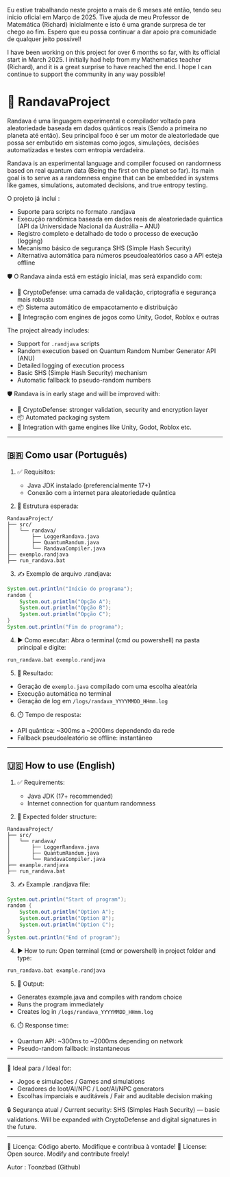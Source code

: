 

Eu estive trabalhando neste projeto a mais de 6 meses até então, tendo seu inicio oficial em Março de 2025. Tive ajuda de meu Professor de Matemática (Richard) inicialmente e isto é uma grande surpresa de ter chego ao fim. Espero que eu possa continuar a dar apoio pra comunidade de qualquer jeito possível! 

I have been working on this project for over 6 months so far, with its official start in March 2025. I initially had help from my Mathematics teacher (Richard), and it is a great surprise to have reached the end. I hope I can continue to support the community in any way possible!

# 🎲 RandavaProject
Randava é uma linguagem experimental e compilador voltado para aleatoriedade baseada em dados quânticos reais (Sendo a primeira no planeta até então). Seu principal foco é ser um motor de aleatoriedade que possa ser embutido em sistemas como jogos, simulações, decisões automatizadas e testes com entropia verdadeira.

Randava is an experimental language and compiler focused on randomness based on real quantum data (Being the first on the planet so far). Its main goal is to serve as a randomness engine that can be embedded in systems like games, simulations, automated decisions, and true entropy testing.

O projeto já inclui : 
- Suporte para scripts no formato .randjava
- Execução randômica baseada em dados reais de aleatoriedade quântica (API da Universidade Nacional da Austrália – ANU)
- Registro completo e detalhado de todo o processo de execução (logging)
- Mecanismo básico de segurança SHS (Simple Hash Security)
- Alternativa automática para números pseudoaleatórios caso a API esteja offline

🛡️ O Randava ainda está em estágio inicial, mas será expandido com:
- 🔐 CryptoDefense: uma camada de validação, criptografia e segurança mais robusta
- 📦 Sistema automático de empacotamento e distribuição
- 🧩 Integração com engines de jogos como Unity, Godot, Roblox e outras

The project already includes:
- Support for `.randjava` scripts
- Random execution based on Quantum Random Number Generator API (ANU)
- Detailed logging of execution process
- Basic SHS (Simple Hash Security) mechanism
- Automatic fallback to pseudo-random numbers

🛡️ Randava is in early stage and will be improved with:
- 🔐 CryptoDefense: stronger validation, security and encryption layer
- 📦 Automated packaging system
- 🧩 Integration with game engines like Unity, Godot, Roblox etc.

---

## 🇧🇷 Como usar (Português)

1. ✅ Requisitos:
   - Java JDK instalado (preferencialmente 17+)
   - Conexão com a internet para aleatoriedade quântica

2. 📁 Estrutura esperada:
```
RandavaProject/
├── src/
│   └── randava/
│       ├── LoggerRandava.java
│       ├── QuantumRandum.java
│       └── RandavaCompiler.java
├── exemplo.randjava
├── run_randava.bat
```

3. ✍️ Exemplo de arquivo .randjava:
```java
System.out.println("Início do programa");
random {
    System.out.println("Opção A");
    System.out.println("Opção B");
    System.out.println("Opção C");
}
System.out.println("Fim do programa");
```

4. ▶️ Como executar:
Abra o terminal (cmd ou powershell) na pasta principal e digite:

```bash
run_randava.bat exemplo.randjava
```

5. 📄 Resultado:
- Geração de `exemplo.java` compilado com uma escolha aleatória
- Execução automática no terminal
- Geração de log em `/logs/randava_YYYYMMDD_HHmm.log`

6. ⏱️ Tempo de resposta:
- API quântica: ~300ms a ~2000ms dependendo da rede
- Fallback pseudoaleatório se offline: instantâneo

---

## 🇺🇸 How to use (English)

1. ✅ Requirements:
   - Java JDK (17+ recommended)
   - Internet connection for quantum randomness

2. 📁 Expected folder structure:
```
RandavaProject/
├── src/
│   └── randava/
│       ├── LoggerRandava.java
│       ├── QuantumRandum.java
│       └── RandavaCompiler.java
├── example.randjava
├── run_randava.bat
```

3. ✍️ Example .randjava file:
```java
System.out.println("Start of program");
random {
    System.out.println("Option A");
    System.out.println("Option B");
    System.out.println("Option C");
}
System.out.println("End of program");
```

4. ▶️ How to run:
Open terminal (cmd or powershell) in project folder and type:

```bash
run_randava.bat example.randjava
```

5. 📄 Output:
- Generates example.java and compiles with random choice
- Runs the program immediately
- Creates log in `/logs/randava_YYYYMMDD_HHmm.log`

6. ⏱️ Response time:
- Quantum API: ~300ms to ~2000ms depending on network
- Pseudo-random fallback: instantaneous

---

🧠 Ideal para / Ideal for:
- Jogos e simulações / Games and simulations
- Geradores de loot/AI/NPC / Loot/AI/NPC generators
- Escolhas imparciais e auditáveis / Fair and auditable decision making

🔒 Segurança atual / Current security: SHS (Simples Hash Security) — basic validations. Will be expanded with CryptoDefense and digital signatures in the future.

---

📌 Licença: Código aberto. Modifique e contribua à vontade!
📌 License: Open source. Modify and contribute freely!

Autor : Toonzbad (Github) 
